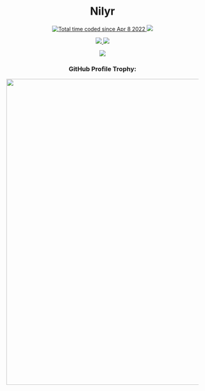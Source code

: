 <h1 align="center">Nilyr</h1>

<p align="center">
  <a href="https://github.com/nilyr">
    <img src="https://wakatime.com/badge/user/11acd54a-8c9e-44b7-950c-f6f68e4358fb.svg?style=for-the-badge" alt="Total time coded since Apr 8 2022" />
  </a>
  <a href="https://github.com/nilyr">
    <img src="https://komarev.com/ghpvc/?username=nilyr&style=for-the-badge">
  </a>
</p>

<p align="center">
  <a href="https://github.com/nilyr">
    <img src="https://github-readme-stats.vercel.app/api?username=nilyr&count_private=true&theme=transparent&show_icons=true&hide_border=true&icon_color=blue&text_color=ffffff&ring_color=5d96f0">
  </a>
  <a href="https://github.com/nilyr">
    <img src="https://github-readme-stats.vercel.app/api/top-langs/?username=nilyr&count_private=true&theme=transparent&show_icons=true&hide_border=true&icon_color=5d96f0&text_color=ffffff&layout=compact">
  </a>
</p>

<p align="center">
  <a href="https://github.com/nilyr">
    <img src="https://github-profile-summary-cards.vercel.app/api/cards/profile-details?username=nilyr&theme=solarized_dark">
  </a>
</p>

<h3 align="center">GitHub Profile Trophy:</h3>
<p align="center">
  <a href="https://github.com/nilyr">
    <img width=800 src="https://github-profile-trophy.vercel.app/?username=nilyr&column=8&theme=discord&no-frame=true&no-bg=true"/>
  </a>
</p>
